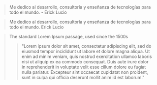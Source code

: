 > Me dedico al desarrollo, consultoría y enseñanza de tecnologías para todo el mundo. - Erick Lucio

> Me dedico al desarrollo, consultoría y enseñanza de tecnologías para todo el mundo. 
> Erick Lucio

> The standard Lorem Ipsum passage, used since the 1500s
>> "Lorem ipsum dolor sit amet, consectetur adipiscing elit, sed do eiusmod tempor incididunt ut labore et dolore magna aliqua. Ut enim ad minim veniam, quis nostrud exercitation ullamco laboris nisi ut aliquip ex ea commodo consequat. Duis aute irure dolor in reprehenderit in voluptate velit esse cillum dolore eu fugiat nulla pariatur. Excepteur sint occaecat cupidatat non proident, sunt in culpa qui officia deserunt mollit anim id est laborum."